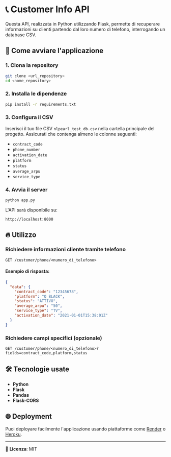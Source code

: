 # 📞 Customer Info API

Questa API, realizzata in Python utilizzando Flask, permette di recuperare informazioni su clienti partendo dal loro numero di telefono, interrogando un database CSV.

## 🚀 Come avviare l'applicazione

### 1. Clona la repository

```bash
git clone <url_repository>
cd <nome_repository>
```

### 2. Installa le dipendenze

```bash
pip install -r requirements.txt
```

### 3. Configura il CSV

Inserisci il tuo file CSV `nlpearl_test_db.csv` nella cartella principale del progetto. Assicurati che contenga almeno le colonne seguenti:

* `contract_code`
* `phone_number`
* `activation_date`
* `platform`
* `status`
* `average_arpu`
* `service_type`

### 4. Avvia il server

```bash
python app.py
```

L'API sarà disponibile su:

```
http://localhost:8000
```

## 🔥 Utilizzo

### Richiedere informazioni cliente tramite telefono

```http
GET /customer/phone/<numero_di_telefono>
```

#### Esempio di risposta:

```json
{
  "data": {
    "contract_code": "12345678",
    "platform": "Q BLACK",
    "status": "ATTIVO",
    "average_arpu": "50",
    "service_type": "TV",
    "activation_date": "2021-01-01T15:38:01Z"
  }
}
```

### Richiedere campi specifici (opzionale)

```http
GET /customer/phone/<numero_di_telefono>?fields=contract_code,platform,status
```

## 🛠️ Tecnologie usate

* **Python**
* **Flask**
* **Pandas**
* **Flask-CORS**

## 🌐 Deployment

Puoi deployare facilmente l'applicazione usando piattaforme come [Render](https://render.com) o [Heroku](https://heroku.com).

---

📄 **Licenza**: MIT

